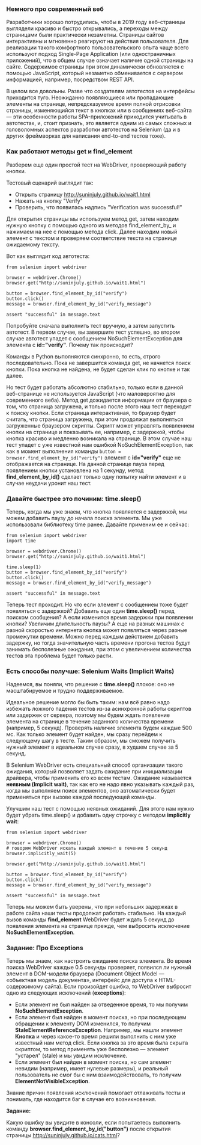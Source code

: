 ### Немного про современный веб

Разработчики хорошо потрудились, чтобы в 2019 году веб-страницы выглядели красиво и быстро открывались, а переходы между страницами были практически незаметны. Страницы сайтов интерактивны и мгновенно реагируют на действия пользователя. Для реализации такого комфортного пользовательского опыта чаще всего используют подход Single-Page Application (или одностраничных приложений), что в общем случае означает наличие одной страницы на сайте. Содержимое страницы при этом динамически обновляется с помощью JavaScript, который незаметно обменивается с сервером информацией, например, посредством REST API.

В целом все довольны. Разве что создателям автотестов на интерфейсы приходится туго. Неожиданно появляющиеся или пропадающие элементы на странице, непредсказуемое время полной отрисовки страницы, изменяющийся текст в кнопках или в сообщениях веб-сайта — эти особенности работы SPA-приложений приходится учитывать в автотестах, и, стоит признать, это является одним из самых сложных и головоломных аспектов разработки автотестов на Selenium (да и в других фреймворках для написания end-to-end тестов тоже).




### Как работают методы get и find_element

Разберем еще один простой тест на WebDriver, проверяющий работу кнопки.

Тестовый сценарий выглядит так:

- Открыть страницу http://suninjuly.github.io/wait1.html
- Нажать на кнопку "Verify"
- Проверить, что появилась надпись "Verification was successful!"

Для открытия страницы мы используем метод get, затем находим нужную кнопку с помощью одного из методов find_element_by_ и нажимаем на нее с помощью метода click. Далее находим новый элемент с текстом и проверяем соответствие текста на странице ожидаемому тексту.

Вот как выглядит код автотеста:

```
from selenium import webdriver

browser = webdriver.Chrome()
browser.get("http://suninjuly.github.io/wait1.html")

button = browser.find_element_by_id("verify")
button.click()
message = browser.find_element_by_id("verify_message")

assert "successful" in message.text
```
Попробуйте сначала выполнить тест вручную, а затем запустить автотест. В первом случае, вы завершите тест успешно, во втором случае автотест упадет с сообщением NoSuchElementException для элемента c **id="verify"**. Почему так происходит?

Команды в Python выполняются синхронно, то есть, строго последовательно. Пока не завершится команда get, не начнется поиск кнопки. Пока кнопка не найдена, не будет сделан клик по кнопке и так далее.

Но тест будет работать абсолютно стабильно, только если в данной веб-странице не используется JavaScript (что маловероятно для современного веба). Метод get дожидается информации от браузера о том, что страница загружена, и только после этого наш тест переходит к поиску кнопки. Если страница интерактивная, то браузер будет считать, что страница загружена, при этом продолжат выполняться загруженные браузером скрипты. Скрипт может управлять появлением кнопки на странице и показывать ее, например, с задержкой, чтобы кнопка красиво и медленно возникала на странице. В этом случае наш тест упадет с уже известной нам ошибкой NoSuchElementException, так как в момент выполнения команды ```button = browser.find_element_by_id("verify")``` элемент с **id="verify"** еще не отображается на странице. На данной странице пауза перед появлением кнопки установлена на 1 секунду, метод **find_element_by_id()** сделает только одну попытку найти элемент и в случае неудачи уронит наш тест.





### Давайте быстрее это починим: time.sleep()

Теперь, когда мы уже знаем, что кнопка появляется с задержкой, мы можем добавить паузу до начала поиска элемента. Мы уже использовали библиотеку time ранее. Давайте применим ее и сейчас:

```
from selenium import webdriver
import time

browser = webdriver.Chrome()
browser.get("http://suninjuly.github.io/wait1.html")

time.sleep(1)
button = browser.find_element_by_id("verify")
button.click()
message = browser.find_element_by_id("verify_message")

assert "successful" in message.text
```
Теперь тест проходит. Но что если элемент с сообщением тоже будет появляться с задержкой? Добавить еще один **time.sleep()** перед поиском сообщения? А если изменится время задержки при появлении кнопки? Увеличим длительность паузы? А еще на разных машинах с разной скоростью интернета кнопка может появляться через разные промежутки времени. Можно перед каждым действием добавить задержку, но тогда значительную часть времени прогона тестов будут занимать бесполезные ожидания, при этом с увеличением количества тестов эта проблема будет только расти.





### Есть способы получше: Selenium Waits (Implicit Waits)

Надеемся, вы поняли, что решение с **time.sleep()** плохое: оно не масштабируемое и трудно поддерживаемое.

Идеальное решение могло бы быть таким: нам всё равно надо избежать ложного падения тестов из-за асинхронной работы скриптов или задержек от сервера, поэтому мы будем ждать появление элемента на странице в течение заданного количества времени (например, 5 секунд). Проверять наличие элемента будем каждые 500 мс. Как только элемент будет найден, мы сразу перейдем к следующему шагу в тесте. Таким образом, мы сможем получить нужный элемент в идеальном случае сразу, в худшем случае за 5 секунд.

В Selenium WebDriver есть специальный способ организации такого ожидания, который позволяет задать ожидание при инициализации драйвера, чтобы применить его ко всем тестам. Ожидание называется **неявным (Implicit wait)**, так как его не надо явно указывать каждый раз, когда мы выполняем поиск элементов, оно автоматически будет применяться при вызове каждой последующей команды.

Улучшим наш тест с помощью неявных ожиданий. Для этого нам нужно будет убрать time.sleep() и добавить одну строчку с методом **implicitly wait**:

```
from selenium import webdriver

browser = webdriver.Chrome()
# говорим WebDriver искать каждый элемент в течение 5 секунд
browser.implicitly_wait(5)

browser.get("http://suninjuly.github.io/wait1.html")

button = browser.find_element_by_id("verify")
button.click()
message = browser.find_element_by_id("verify_message")

assert "successful" in message.text
```
Теперь мы можем быть уверены, что при небольших задержках в работе сайта наши тесты продолжат работать стабильно. На каждый вызов команды **find_element** WebDriver будет ждать 5 секунд до появления элемента на странице прежде, чем выбросить исключение **NoSuchElementException**.





### Задание: Про Exceptions

Теперь мы знаем, как настроить ожидание поиска элемента. Во время поиска WebDriver каждые 0.5 секунды проверяет, появился ли нужный элемент в DOM-модели браузера (Document Object Model — «объектная модель документа», интерфейс для доступа к HTML-содержимому сайта). Если произойдет ошибка, то WebDriver выбросит одно из следующих исключений (**exceptions**):

- Если элемент не был найден за отведенное время, то мы получим **NoSuchElementException**.
- Если элемент был найден в момент поиска, но при последующем обращении к элементу DOM изменился, то получим **StaleElementReferenceException**. Например, мы нашли элемент **Кнопка** и через какое-то время решили выполнить с ним уже известный нам метод click. Если кнопка за это время была скрыта скриптом, то метод применять уже бесполезно — элемент "устарел" (stale) и мы увидим исключение.
- Если элемент был найден в момент поиска, но сам элемент невидим (например, имеет нулевые размеры), и реальный пользователь не смог бы с ним взаимодействовать, то получим **ElementNotVisibleException**.

Знание причин появления исключений помогает отлаживать тесты и понимать, где находится баг в случае его возникновения.

**Задание:**

Какую ошибку вы увидите в консоли, если попытаетесь выполнить команду **browser.find_element_by_id("button")** после открытия страницы http://suninjuly.github.io/cats.html?